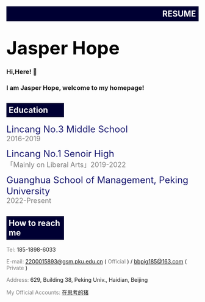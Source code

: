 <div style="background-color: #000033;width: 100%;">
	<h2 style="color: white;text-align: right;padding: 7px;">RESUME</h2>
</div>

# <font color="black" size=10 text-align=middle>Jasper Hope</font>
### Hi,Here! 🥰
### I am Jasper Hope, welcome to my homepage!
  
<div style="background-color: #000033;width: 30%;">
	<h2 style="color: white;text-align: left;padding: 6px;">Education</h2>
</div>

  <font color="midnightblue" size=5>Lincang No.3 Middle School</font> <br />
  <font color="gray" size=4>2016-2019</font> <br />
  
  <font color="midnightblue" size=5>Lincang No.1 Senoir High</font> <br />
  <font color="gray" size=4>「Mainly on Liberal Arts」2019-2022</font> <br />
  
  <font color="midnightblue" size=5>Guanghua School of Management, Peking University</font> <br />
  <font color="gray" size=4>2022-Present</font> <br />
  
<div style="background-color: #000033;width: 30%;">
	<h2 style="color: white;text-align: left;padding: 6px;">How to reach me</h2>
</div>

  <font color="gray">Tel:</font> 185-1898-6033
  
  <font color="gray">E-mail:</font> 2200015893@gsm.pku.edu.cn ( <font color="gray">Official</font> ) / bbpig185@163.com ( <font color="gray">Private</font> )
  
  <font color="gray">Address:</font> 629, Building 38, Peking Univ., Haidian, Beijing

  <font color="gray">My Official Accounts:</font> [在思考的猪](https://mp.weixin.qq.com/s/Vh5_pRwz_MplRXsA1rHOHA)
